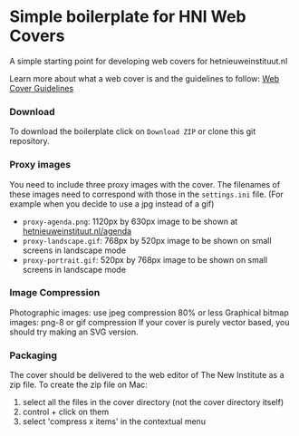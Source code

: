 # Simple boilerplate for HNI Web Covers

A simple starting point for developing web covers for hetnieuweinstituut.nl

Learn more about what a web cover is and the guidelines to follow: [Web Cover Guidelines](https://docs.google.com/document/d/11jerHdJNZshRjuYrI7uJ0bNghiRwImqJuansFCTWejs/)

### Download

To download the boilerplate click on `Download ZIP` or clone this git repository.

### Proxy images
You need to include three proxy images with the cover. The filenames of these images need to correspond with those in the `settings.ini` file. (For example when you decide to use a jpg instead of a gif)
- `proxy-agenda.png`: 1120px by 630px image to be shown at [hetnieuweinstituut.nl/agenda](hetnieuweinstituut.nl/agenda)
- `proxy-landscape.gif`: 768px by 520px image to be shown on small screens in landscape mode
- `proxy-portrait.gif`: 520px by 768px image to be shown on small screens in landscape mode

### Image Compression
Photographic images: use jpeg compression 80% or less
Graphical bitmap images: png-8 or gif compression
If your cover is purely vector based, you should try making an SVG version.


### Packaging
The cover should be delivered to the web editor of The New Institute as a zip file. To create the zip file on Mac:
1. select all the files in the cover directory (not the cover directory itself)
2. control + click on them
3. select 'compress x items' in the contextual menu
